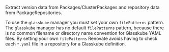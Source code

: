 Extract version data from Packages/ClusterPackages and repository data from PackageRepositories.

To use the `glasskube` manager you must set your own `filePatterns` pattern.
The `glasskube` manager has no default `filePatterns` pattern, because there is no common filename or directory name convention for Glasskube YAML files.
By setting your own `filePatterns` Renovate avoids having to check each `*.yaml` file in a repository for a Glasskube definition.

